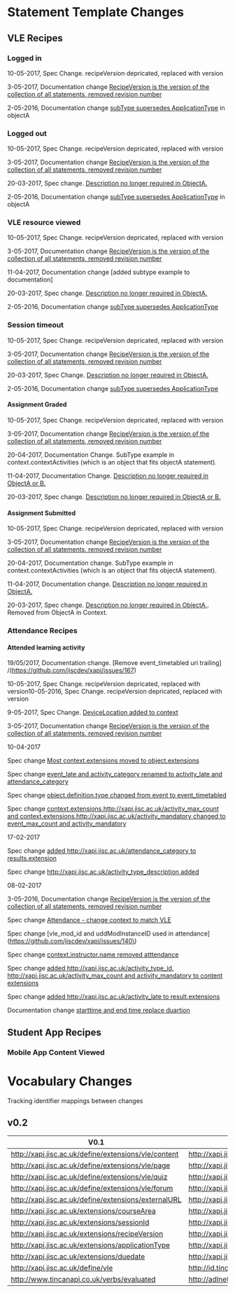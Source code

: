 # Statement Template Changes


##  VLE Recipes


### Logged in

10-05-2017, Spec Change. recipeVersion depricated, replaced with version

3-05-2017, Documentation change [RecipeVersion is the version of the collection of all statements, removed revision number](https://github.co7/jiscdev/xapi/issues/154)

2-05-2016, Documentation change [subType supersedes ApplicationType](https://github.com/jiscdev/xapi/issues/55) in objectA

### Logged out

10-05-2017, Spec Change. recipeVersion depricated, replaced with version

3-05-2017, Documentation change [RecipeVersion is the version of the collection of all statements, removed revision number](https://github.com/jiscdev/xapi/issues/154)

20-03-2017, Spec change. [Description no longer required in ObjectA.](https://github.com/jiscdev/xapi/issues/148)

2-05-2016, Documentation change [subType supersedes ApplicationType](https://github.com/jiscdev/xapi/issues/55) in objectA


### VLE resource viewed

10-05-2017, Spec Change. recipeVersion depricated, replaced with version

3-05-2017, Documentation change [RecipeVersion is the version of the collection of all statements, removed revision number](https://github.com/jiscdev/xapi/issues/154)

11-04-2017, Documentation change [added subtype example to documentation]

20-03-2017, Spec change. [Description no longer required in ObjectA.](https://github.com/jiscdev/xapi/issues/148)

2-05-2016, Documentation change [subType supersedes ApplicationType](https://github.com/jiscdev/xapi/issues/55)



### Session timeout

10-05-2017, Spec Change. recipeVersion depricated, replaced with version

3-05-2017, Documentation change [RecipeVersion is the version of the collection of all statements, removed revision number](https://github.com/jiscdev/xapi/issues/154)

20-03-2017, Spec Change. [Description no longer required in ObjectA.](https://github.com/jiscdev/xapi/issues/148)

2-05-2016, Documentation change [subType supersedes ApplicationType](https://github.com/jiscdev/xapi/issues/55)


#### Assignment Graded

10-05-2017, Spec Change. recipeVersion depricated, replaced with version

3-05-2017, Documentation change [RecipeVersion is the version of the collection of all statements, removed revision number](https://github.com/jiscdev/xapi/issues/154)

20-04-2017, Documentation Change. SubType example in context.contextActivities (which is an object that fits objectA statement).

11-04-2017, Documentation Change. [Description no longer required in ObjectA or B.](https://github.com/jiscdev/xapi/issues/148)

20-03-2017, Spec change. [Description no longer required in ObjectA or B.](https://github.com/jiscdev/xapi/issues/148)


#### Assignment Submitted

10-05-2017, Spec Change. recipeVersion depricated, replaced with version

3-05-2017, Documentation change [RecipeVersion is the version of the collection of all statements, removed revision number](https://github.com/jiscdev/xapi/issues/154)

20-04-2017, Documentation change. SubType example in context.contextActivities (which is an object that fits objectA statement).

11-04-2017, Documentation change. [Description no longer required in ObjectA.](https://github.com/jiscdev/xapi/issues/148)

20-03-2017, Spec change. [Description no longer required in ObjectA.](https://github.com/jiscdev/xapi/issues/148). Removed from ObjectA in Context.


### Attendance Recipes

#### Attended learning activity

19/05/2017, Documentation change. [Remove event_timetabled uri trailing] /(https://github.com/jiscdev/xapi/issues/167)

10-05-2017, Spec Change. recipeVersion depricated, replaced with version10-05-2016, Spec Change. recipeVersion depricated, replaced with version

9-05-2017, Spec Change. [DeviceLocation added to context](https://github.com/jiscdev/xapi/issues/158)

3-05-2017, Documentation change [RecipeVersion is the version of the collection of all statements, removed revision number](https://github.com/jiscdev/xapi/issues/154)


10-04-2017

Spec change [Most context.extensions moved to object.extensions](https://github.com/jiscdev/xapi/issues/151)

Spec change [event_late and activity_category renamed to activity_late and attendance_category](https://github.com/jiscdev/xapi/issues/151)

Spec change [object.definition.type changed from event to event_timetabled](https://github.com/jiscdev/xapi/issues/151)

Spec change [context.extensions.http://xapi.jisc.ac.uk/activity_max_count and context.extensions.http://xapi.jisc.ac.uk/activity_mandatory changed to event_max_count and activity_mandatory](https://github.com/jiscdev/xapi/issues/151)


17-02-2017

Spec change [added http://xapi.jisc.ac.uk/attendance_category to results.extension](https://github.com/jiscdev/xapi/issues/142)

Spec change [http://xapi.jisc.ac.uk/activity_type_description added](https://github.com/jiscdev/xapi/issues/142)


08-02-2017

3-05-2016, Documentation change [RecipeVersion is the version of the collection of all statements, removed revision number](https://github.com/jiscdev/xapi/issues/154)

Spec change [Attendance - change context to match VLE](https://github.com/jiscdev/xapi/issues/139)

Spec change [vle_mod_id and uddModInstanceID used in attendance](https://github.com/jiscdev/xapi/issues/140\)

Spec change [context.instructor.name removed atttendance](https://github.com/jiscdev/xapi/issues/141)

Spec change [added http://xapi.jisc.ac.uk/activity_type_id, http://xapi.jisc.ac.uk/activity_max_count and activity_mandatory to content extensions](https://github.com/jiscdev/xapi/issues/142)

Spec change [added http://xapi.jisc.ac.uk/activity_late to result.extensions](https://github.com/jiscdev/xapi/issues/142)

Documentation change [starttime and end time replace duartion](https://github.com/jiscdev/xapi/issues/143)


## Student App Recipes

### Mobile App Content Viewed 


# Vocabulary Changes

Tracking identifier mappings between changes

## v0.2

| V0.1  		| v0.2                    		 | 
| ------------- | -------------------------------|
| http://xapi.jisc.ac.uk/define/extensions/vle/content  | http://xapi.jisc.ac.uk/vle/content
| http://xapi.jisc.ac.uk/define/extensions/vle/page     | http://xapi.jisc.ac.uk/vle/page  
| http://xapi.jisc.ac.uk/define/extensions/vle/quiz     | http://xapi.jisc.ac.uk/vle/quiz  
| http://xapi.jisc.ac.uk/define/extensions/vle/forum    | http://xapi.jisc.ac.uk/vle/forum  
| http://xapi.jisc.ac.uk/define/extensions/externalURL  | http://xapi.jisc.ac.uk/externalURL
| http://xapi.jisc.ac.uk/extensions/courseArea | http://xapi.jisc.ac.uk/courseArea	
| http://xapi.jisc.ac.uk/extensions/sessionId  | http://xapi.jisc.ac.uk/sessionId 
| http://xapi.jisc.ac.uk/extensions/recipeVersion | http://xapi.jisc.ac.uk/recipeVersion
| http://xapi.jisc.ac.uk/extensions/applicationType | http://xapi.jisc.ac.uk/applicationType
| http://xapi.jisc.ac.uk/extensions/duedate  | http://xapi.jisc.ac.uk/dueDate
| http://xapi.jisc.ac.uk/define/vle   		 | http://id.tincanapi.com/activitytype/lms        
| http://www.tincanapi.co.uk/verbs/evaluated | http://adlnet.gov/expapi/verbs/scored 
